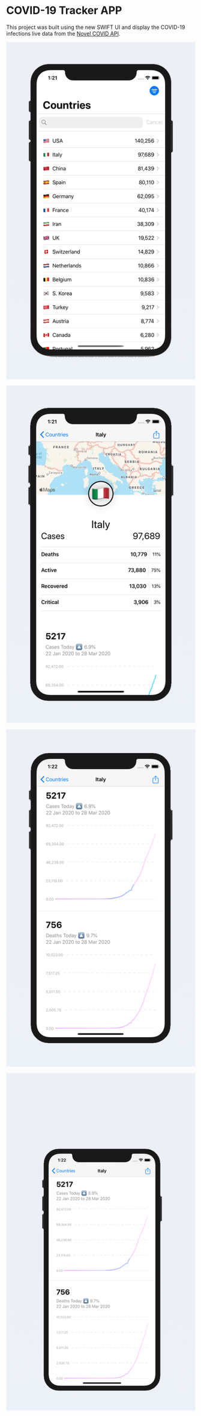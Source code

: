 # COVID-19 Tracker APP

This project was built using the new SWIFT UI and display the COVID-19 infections live data from the [Novel COVID API](https://github.com/NovelCOVID/API).

![Alt text](screenshots/1.png?raw=true "Corona World Cases")

![Alt text](screenshots/2.png?raw=true "Country Cases")

![Alt text](screenshots/3.png?raw=true "Curve Graphic")

![Alt text](screenshots/4.png?raw=true "Curve Graphic")
